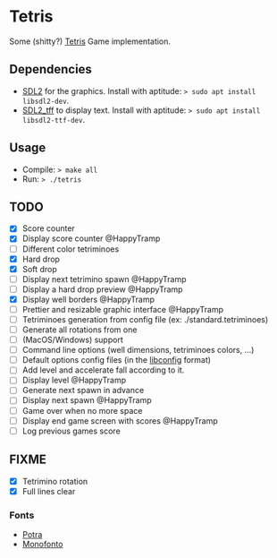 # Tetris

Some (shitty?) [Tetris](https://en.wikipedia.org/wiki/Tetris) Game implementation.

## Dependencies

- [SDL2](https://www.libsdl.org/) for the graphics.
  Install with aptitude: `> sudo apt install libsdl2-dev`.
- [SDL2_tff]() to display text.
  Install with aptitude: `> sudo apt install libsdl2-ttf-dev`.

## Usage

- Compile: `> make all`
- Run: `> ./tetris`

## TODO

- [x] Score counter
- [x] Display score counter  @HappyTramp
- [ ] Different color tetriminoes
- [x] Hard drop
- [x] Soft drop
- [ ] Display next tetrimino spawn  @HappyTramp
- [ ] Display a hard drop preview  @HappyTramp
- [x] Display well borders  @HappyTramp
- [ ] Prettier and resizable graphic interface  @HappyTramp
- [ ] Tetriminoes generation from config file (ex: ./standard.tetriminoes)
- [ ] Generate all rotations from one
- [ ] (MacOS/Windows) support
- [ ] Command line options (well dimensions, tetriminoes colors, ...)
- [ ] Default options config files
      (in the [libconfig](https://hyperrealm.github.io/libconfig/) format)
- [ ] Add level and accelerate fall according to it.
- [ ] Display level  @HappyTramp
- [ ] Generate next spawn in advance
- [ ] Display next spawn  @HappyTramp
- [ ] Game over when no more space
- [ ] Display end game screen with scores  @HappyTramp
- [ ] Log previous games score

## FIXME

- [x] Tetrimino rotation
- [x] Full lines clear

### Fonts

- [Potra](./fonts/potra)
- [Monofonto](./fonts/monofonto)
